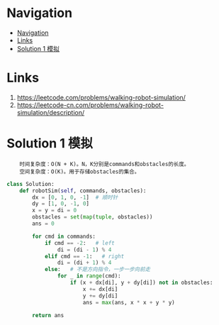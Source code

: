 # Navigation
- [Navigation](#navigation)
- [Links](#links)
- [Solution 1 模拟](#solution-1-%e6%a8%a1%e6%8b%9f)

# Links
1. https://leetcode.com/problems/walking-robot-simulation/
2. https://leetcode-cn.com/problems/walking-robot-simulation/description/


# Solution 1 模拟
```
    时间复杂度：O(N + K)。N，K分别是commands和obstacles的长度。
    空间复杂度：O(K)。用于存储obstacles的集合。
```
```python
class Solution:
    def robotSim(self, commands, obstacles):
        dx = [0, 1, 0, -1]  # 顺时针
        dy = [1, 0, -1, 0]
        x = y = di = 0
        obstacles = set(map(tuple, obstacles))
        ans = 0

        for cmd in commands:
            if cmd == -2:   # left
                di = (di - 1) % 4
            elif cmd == -1:   # right
                di = (di + 1) % 4
            else:   # 不是方向指令，一步一步向前走
                for _ in range(cmd):
                    if (x + dx[di], y + dy[di]) not in obstacles:
                        x += dx[di]
                        y += dy[di]
                        ans = max(ans, x * x + y * y)
            
        return ans
```